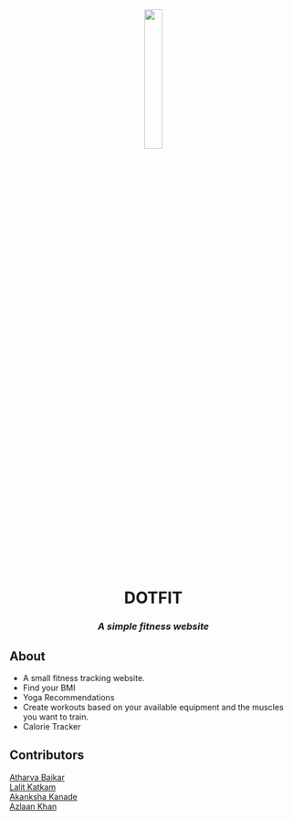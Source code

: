 <div align="center">
<img src="https://github.com/DarkGuardian641/Dot-Fit/blob/main/assets/img/logo-nav.png" width=25% height=25% />
<h1>DOTFIT</h1>
<h3><em> A simple fitness website </em></h3>
</div>

<!--
## Our Website

Visit https://dotfit.netlify.app to check our website.
-->

## About

- A small fitness tracking website.
- Find your BMI
- Yoga Recommendations
- Create workouts based on your available equipment and the muscles you want to train.
- Calorie Tracker

## Contributors

[Atharva Baikar](https://github.com/DarkGuardian641)
<br>
[Lalit Katkam](https://github.com/LalitK26)
<br>
[Akanksha Kanade](https://github.com/CandyBeans1609)
<br>
[Azlaan Khan](https://github.com/kazlaan998)
